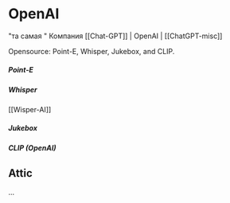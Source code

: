 ---
---
# OpenAI
"та самая " Компания
[[Chat-GPT]] | OpenAI | [[ChatGPT-misc]]

Opensource: Point-E, Whisper, Jukebox, and CLIP.

##### Point-E

#####  Whisper
[[Wisper-AI]]
#####  Jukebox

#####  CLIP (OpenAI)


## Attic
...